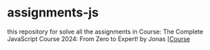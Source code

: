 # assignments-js
this repository for solve all the assignments in Course: The Complete JavaScript Course 2024: From Zero to Expert! by Jonas 
[[Course]([https://img.shields.io/badge/linkedin-0A66C2?style=for-the-badge&logo=linkedin&logoColor=white](https://www.udemy.com/course/the-complete-javascript-course/learn/lecture/22628657#announcements)https://www.udemy.com/course/the-complete-javascript-course/learn/lecture/22628657#announcements)
